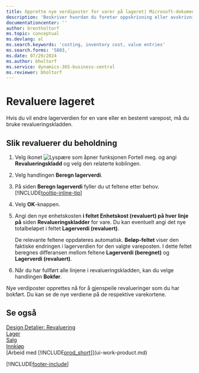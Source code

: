 ```yaml
---
title: Opprette nye verdiposter for varer på lageret| Microsoft-dokumenter
description: 'Beskriver hvordan du foretar oppskrivning eller avskrivning av verdiposter for én eller flere varer på lageret, ved å bokføre den gjeldende, beregnede verdien.'
documentationcenter: ''
author: brentholtorf
ms.topic: conceptual
ms.devlang: al
ms.search.keywords: 'costing, inventory cost, value entries'
ms.search.forms: '5803,'
ms.date: 07/29/2024
ms.author: bholtorf
ms.service: dynamics-365-business-central
ms.reviewer: bholtorf
---
```


# <a name="revalue-inventory"></a>Revaluere lageret
Hvis du vil endre lagerverdien for en vare eller en bestemt varepost, må du bruke revalueringskladden.

## <a name="to-revalue-inventory"></a>Slik revaluerer du beholdning
1. Velg ikonet ![Lyspære som åpner funksjonen Fortell meg.](media/ui-search/search_small.png "Fortell hva du vil gjøre") og angi **Revalueringskladd** og velg den relaterte koblingen.
2. Velg handlingen **Beregn lagerverdi**.
3. På siden **Beregn lagerverdi** fyller du ut feltene etter behov. [!INCLUDE[tooltip-inline-tip](includes/tooltip-inline-tip_md.md)]
4. Velg **OK**-knappen.
5. Angi den nye enhetskosten **i feltet Enhetskost (revaluert) på hver linje på** siden **Revalueringskladder**  for vare. Du kan eventuelt angi det nye totalbeløpet i feltet **Lagerverdi (revaluert)**.

    De relevante feltene oppdateres automatisk.  **Beløp-feltet** viser den faktiske endringen i lagerverdien for den valgte vareposten. I dette feltet beregnes differansen mellom feltene **Lagerverdi (beregnet)** og **Lagerverdi (revaluert)**.
6. Når du har fullført alle linjene i revalueringskladden, kan du velge handlingen **Bokfør**.

Nye verdiposter opprettes nå for å gjenspeile revalueringer som du har bokført. Du kan se de nye verdiene på de respektive varekortene.

## <a name="see-also"></a>Se også
[Design Detaljer: Revaluering](design-details-revaluation.md)    
[Lager](inventory-manage-inventory.md)    
[Salg](sales-manage-sales.md)    
[Innkjøp](purchasing-manage-purchasing.md)    
[Arbeid med [!INCLUDE[prod_short](includes/prod_short.md)]](ui-work-product.md)  


[!INCLUDE[footer-include](includes/footer-banner.md)]

